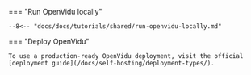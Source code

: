 === "Run OpenVidu locally"

    --8<-- "docs/docs/tutorials/shared/run-openvidu-locally.md"

=== "Deploy OpenVidu"

    To use a production-ready OpenVidu deployment, visit the official [deployment guide](/docs/self-hosting/deployment-types/).

